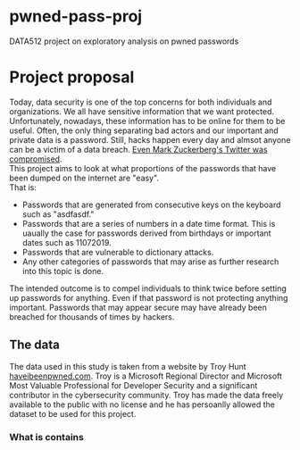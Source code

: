 # pwned-pass-proj
DATA512 project on exploratory analysis on pwned passwords

# Project proposal
Today, data security is one of the top concerns for both individuals and organizations. We all have sensitive information that we want protected. Unfortunately, nowadays, these information has to be online for them to be useful. Often, the only thing separating bad actors and our important and private data is a password. Still, hacks happen every day and almsot anyone can be a victim of a data breach. [Even Mark Zuckerberg's Twitter was compromised](https://www.theguardian.com/technology/2016/jun/06/mark-zuckerberg-hacked-on-twitter-and-pinterest).  
This project aims to look at what proportions of the passwords that have been dumped on the internet are "easy".  
That is:
- Passwords that are generated from consecutive keys on the keyboard such as "asdfasdf."
- Passwords that are a series of numbers in a date time format. This is uaually the case for passwords derived from birthdays or important dates such as 11072019.
- Passwords that are vulnerable to dictionary attacks.
- Any other categories of passwords that may arise as further research into this topic is done.

The intended outcome is to compel individuals to think twice before setting up passwords for anything. Even if that password is not protecting anything important. Passwords that may appear secure may have already been breached for thousands of times by hackers.

## The data
The data used in this study is taken from a website by Troy Hunt [haveibeenpwned.com](https://haveibeenpwned.com/Passwords). Troy is a  Microsoft Regional Director and Microsoft Most Valuable Professional for Developer Security and a significant contributor in the cybersecurity community. Troy has made the data freely available to the public with no license and he has persoanlly allowed the dataset to be used for this project.

### What is contains
